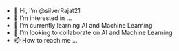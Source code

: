 - 👋 Hi, I’m @silverRajat21
- 👀 I’m interested in ...
- 🌱 I’m currently learning AI and Machine Learning 
- 💞️ I’m looking to collaborate on AI and Machine Learning
- 📫 How to reach me ...

<!---
silverRajat21/silverRajat21 is a ✨ special ✨ repository because its `README.md` (this file) appears on your GitHub profile.
You can click the Preview link to take a look at your changes.
--->
